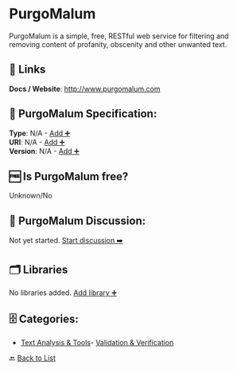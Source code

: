 # PurgoMalum

PurgoMalum is a simple, free, RESTful web service for filtering and removing content of profanity, obscenity and other unwanted text.

##  🔗 Links
**Docs / Website**: http://www.purgomalum.com

## 🧬 PurgoMalum Specification:
**Type**: N/A - [Add ➕](https://github.com/apis-list/apis-list/edit/main/apis/purgomalum/purgomalum.yaml)  
**URI**: N/A - [Add ➕](https://github.com/apis-list/apis-list/edit/main/apis/purgomalum/purgomalum.yaml)  
**Version**: N/A - [Add ➕](https://github.com/apis-list/apis-list/edit/main/apis/purgomalum/purgomalum.yaml)

## 🆓 Is PurgoMalum free?
 Unknown/No 

## 💬 PurgoMalum Discussion:
Not yet started. [Start discussion ➡️](https://github.com/apis-list/apis-list/discussions/new)

## 🗂️ Libraries

No libraries added. [Add library ➕](https://github.com/apis-list/apis-list/edit/main/apis/purgomalum/purgomalum.yaml)    


## 🗄️ Categories:
- [Text Analysis & Tools](https://github.com/apis-list/apis-list#text-analysis--tools-)- [Validation & Verification](https://github.com/apis-list/apis-list#validation--verification-)

🔙  [Back to List](https://github.com/apis-list/apis-list)
